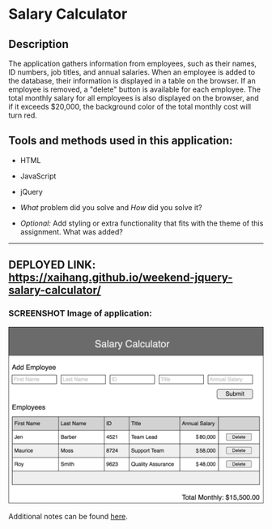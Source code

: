 
# Salary Calculator

## Description

The application gathers information from employees, such as their names, ID numbers, job titles, and annual salaries. When an employee is added to the database, their information is displayed in a table on the browser. If an employee is removed, a "delete" button is available for each employee. The total monthly salary for all employees is also displayed on the browser, and if it exceeds $20,000, the background color of the total monthly cost will turn red. 


## Tools and methods used in this application:
* HTML
* JavaScript
* jQuery 

*  *What* problem did you solve and *How* did you solve it?


* *Optional:*
Add styling or extra functionality that fits with the theme of this assignment. What was added? 


-----------
## DEPLOYED LINK: https://xaihang.github.io/weekend-jquery-salary-calculator/


### SCREENSHOT Image of application: 
![todo list app demo image](./salary-calc-wireframe.png)


Additional notes can be found [here](https://github.com/xaihang/weekend-jquery-salary-calculator/note.txt).